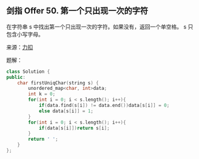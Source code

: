 ## 剑指 Offer 50. 第一个只出现一次的字符
在字符串 s 中找出第一个只出现一次的字符。如果没有，返回一个单空格。 s 只包含小写字母。

来源：[力扣](https://leetcode-cn.com/problems/di-yi-ge-zhi-chu-xian-yi-ci-de-zi-fu-lcof/)

题解：
```C++
class Solution {
public:
    char firstUniqChar(string s) {
        unordered_map<char, int>data;
        int k = 0;
        for(int i = 0; i < s.length(); i++){
            if(data.find(s[i]) != data.end())data[s[i]] = 0;
            else data[s[i]] = 1;
        }
        for(int i = 0; i < s.length(); i++){
            if(data[s[i]])return s[i];
        }
        return ' ';
    }
};
```
